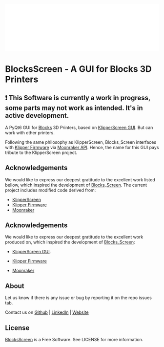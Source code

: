 ![alt](BlocksScreen/lib/ui/resources/media/logoblocks.png)

# BlocksScreen - A GUI for Blocks 3D Printers


## :exclamation: This Software is currently a work in progress, some parts may not work as intended. It's in active development. 

A PyQt6 GUI for [Blocks](https://blockstec.com) 3D Printers, based on [KlipperScreen GUI](https://github.com/KlipperScreen/KlipperScreen). But can work with other printers. 

Following the same philosophy as KlipperScreen, Blocks_Screen interfaces with [Klipper Firmware](https://github.com/Klipper3d/klipper) via [Moonraker API](https://github.com/arksine/moonraker). Hence, the name for this GUI pays tribute to the KlipperScreen project.


## Acknowledgements

We would like to express our deepest gratitude to the excellent work listed bellow, which inspired the development of [Blocks_Screen](https://github.com/BlocksTechnology/BlocksScreen). The current project includes modified code derived from:
 
- [KlipperScreen](https://github.com/KlipperScreen/KlipperScreen)
- [Klipper Firmware](https://github.com/Klipper3d/klipper) 
- [Moonraker](https://github.com/arksine/moonraker)


## Acknowledgements

We would like to express our deepest gratitude to the excellent work produced on, which inspired the development of [Blocks_Screen](https://github.com/BlocksTechnology/BlocksScreen):
 
- [KlipperScreen GUI](https://github.com/KlipperScreen/KlipperScreen).

- [Klipper Firmware](https://github.com/Klipper3d/klipper)

- [Moonraker](https://github.com/arksine/moonraker)



## About 

Let us know if there is any issue or bug by reporting it on the repo issues tab.

Contact us on [Github](https://github.com/BlocksTechnology) | [LinkedIn](https://www.linkedin.com/company/blockstec/) | [Website](https://blockstec.com) 

## License 

[BlocksScreen](https://github.com/BlocksTechnology/BlocksScreen) is a Free Software. See LICENSE for more information.
 


